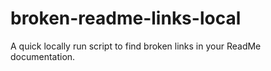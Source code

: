 # broken-readme-links-local
A quick locally run script to find broken links in your ReadMe documentation.
